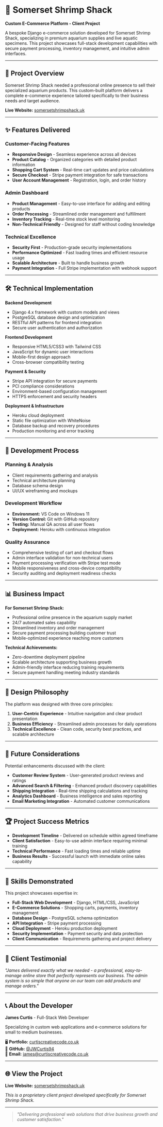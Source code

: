 # 🦐 Somerset Shrimp Shack

**Custom E-Commerce Platform - Client Project**

A bespoke Django e-commerce solution developed for Somerset Shrimp Shack, specializing in premium aquarium supplies and live aquatic specimens. This project showcases full-stack development capabilities with secure payment processing, inventory management, and intuitive admin interfaces.

---

## 🎯 Project Overview

Somerset Shrimp Shack needed a professional online presence to sell their specialized aquarium products. This custom-built platform delivers a complete e-commerce experience tailored specifically to their business needs and target audience.

**Live Website:** [somersetshrimpshack.uk](https://somersetshrimpshack.uk)

---

## ✨ Features Delivered

### Customer-Facing Features
- **Responsive Design** - Seamless experience across all devices
- **Product Catalog** - Organized categories with detailed product information
- **Shopping Cart System** - Real-time cart updates and price calculations
- **Secure Checkout** - Stripe payment integration for safe transactions
- **User Account Management** - Registration, login, and order history

### Admin Dashboard
- **Product Management** - Easy-to-use interface for adding and editing products
- **Order Processing** - Streamlined order management and fulfillment
- **Inventory Tracking** - Real-time stock level monitoring
- **Non-Technical Friendly** - Designed for staff without coding knowledge

### Technical Excellence
- **Security First** - Production-grade security implementations
- **Performance Optimized** - Fast loading times and efficient resource usage
- **Scalable Architecture** - Built to handle business growth
- **Payment Integration** - Full Stripe implementation with webhook support

---

## 🛠️ Technical Implementation

**Backend Development**
- Django 4.x framework with custom models and views
- PostgreSQL database design and optimization
- RESTful API patterns for frontend integration
- Secure user authentication and authorization

**Frontend Development**
- Responsive HTML5/CSS3 with Tailwind CSS
- JavaScript for dynamic user interactions
- Mobile-first design approach
- Cross-browser compatibility testing

**Payment & Security**
- Stripe API integration for secure payments
- PCI compliance considerations
- Environment-based configuration management
- HTTPS enforcement and security headers

**Deployment & Infrastructure**
- Heroku cloud deployment
- Static file optimization with WhiteNoise
- Database backup and recovery procedures
- Production monitoring and error tracking

---

## 🔧 Development Process

### Planning & Analysis
- Client requirements gathering and analysis
- Technical architecture planning
- Database schema design
- UI/UX wireframing and mockups

### Development Workflow
- **Environment:** VS Code on Windows 11
- **Version Control:** Git with GitHub repository
- **Testing:** Manual QA across all user flows
- **Deployment:** Heroku with continuous integration

### Quality Assurance
- Comprehensive testing of cart and checkout flows
- Admin interface validation for non-technical users
- Payment processing verification with Stripe test mode
- Mobile responsiveness and cross-device compatibility
- Security auditing and deployment readiness checks

---

## 📊 Business Impact

**For Somerset Shrimp Shack:**
- Professional online presence in the aquarium supply market
- 24/7 automated sales capability
- Streamlined inventory and order management
- Secure payment processing building customer trust
- Mobile-optimized experience reaching more customers

**Technical Achievements:**
- Zero-downtime deployment pipeline
- Scalable architecture supporting business growth
- Admin-friendly interface reducing training requirements
- Secure payment handling meeting industry standards

---

## 🎨 Design Philosophy

The platform was designed with three core principles:

1. **User-Centric Experience** - Intuitive navigation and clear product presentation
2. **Business Efficiency** - Streamlined admin processes for daily operations
3. **Technical Excellence** - Clean code, security best practices, and scalable architecture

---

## 🔮 Future Considerations

Potential enhancements discussed with the client:

- **Customer Review System** - User-generated product reviews and ratings
- **Advanced Search & Filtering** - Enhanced product discovery capabilities
- **Shipping Integration** - Real-time shipping calculations and tracking
- **Analytics Dashboard** - Business intelligence and sales reporting
- **Email Marketing Integration** - Automated customer communications

---

## 🏆 Project Success Metrics

- **Development Timeline** - Delivered on schedule within agreed timeframe
- **Client Satisfaction** - Easy-to-use admin interface requiring minimal training
- **Technical Performance** - Fast loading times and reliable uptime
- **Business Results** - Successful launch with immediate online sales capability

---

## 💼 Skills Demonstrated

This project showcases expertise in:

- **Full-Stack Web Development** - Django, HTML/CSS, JavaScript
- **E-Commerce Solutions** - Shopping carts, payments, inventory management
- **Database Design** - PostgreSQL schema optimization
- **API Integration** - Stripe payment processing
- **Cloud Deployment** - Heroku production deployment
- **Security Implementation** - Payment security and data protection
- **Client Communication** - Requirements gathering and project delivery

---

## 🤝 Client Testimonial

*"James delivered exactly what we needed - a professional, easy-to-manage online store that perfectly represents our business. The admin system is so simple that anyone on our team can add products and manage orders."*

---

## 📞 About the Developer

**James Curtis** - Full-Stack Web Developer

Specializing in custom web applications and e-commerce solutions for small to medium businesses.

🖥️ **Portfolio:** [curtiscreativecode.co.uk](https://curtiscreativecode.co.uk)  
🐙 **GitHub:** [@JWCurtis94](https://github.com/JWCurtis94)  
📧 **Email:** [james@curtiscreativecode.co.uk](mailto:james@curtiscreativecode.co.uk)

---

## 🌐 View the Project

**Live Website:** [somersetshrimpshack.uk](https://somersetshrimpshack.uk)

*This is a proprietary client project developed specifically for Somerset Shrimp Shack.*

---

> *"Delivering professional web solutions that drive business growth and customer satisfaction."*